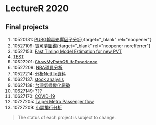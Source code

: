 # LectureR 2020
## Final projects
1. 10520131: [PUBG輸贏影響因子分析](https://github.com/DONX3/10520131_hw "work in progress"){:target="_blank" rel="noopener"}
2. 10527109: [寶可夢圖鑑](https://github.com/MBHAO/R-final---Pokedex "work in progress"){:target="_blank" rel="noopener norefferrer"}
3. 10527153: [Fast Timing Model Estimation for new PVT](https://github.com/JerryFlyTiger/Fast_Timing_Model_Estimation_for_new_PVT "work in progress")
4. <a href="http://google.com" target="_blank" rel="noopener">TEST</a>
4. 10527201: [ShowMyPathOfLifeExperience](https://github.com/flygonty/R_Class "work in progress")
5. 10527209: [NBA球員分析](https://github.com/KaiHsu0326/R_finalProject "work in progress")
6. 10527214: [分析Netflix資料](https://github.com/fax77829yz/R_final_project "work in progress")
7. 10627137: [stock analysis](https://github.com/ipwefpo/R_final-project "better goals")
8. 10627138: [台灣氣候變化趨勢](https://github.com/DZWDongZhuWorks/R_FinalPrinject "better goals")
9. 10627149: [???](https://github.com/skylight0306/R-Design-Project "nothing")
10. 10627170: [COVID-19](https://github.com/mingruWang/R-luanguage "work in progress")
11. 10727205: [Taipei Metro Passenger flow](https://github.com/Teng-Hung-Yi/final_project "better goals")
12. 10727209: [小說排行分析](https://github.com/dannis4cool/R-Final-project "better goals")
> The status of each project is subject to change.
